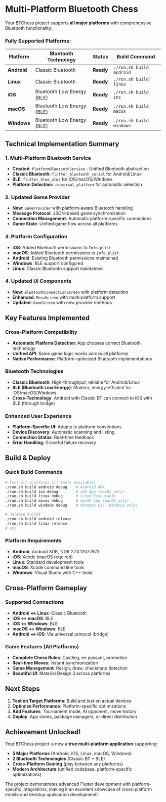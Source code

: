 # Multi-Platform Bluetooth Chess

Your BTChess project supports **all major platforms** with comprehensive Bluetooth functionality:

### **Fully Supported Platforms:**

| Platform | Bluetooth Technology | Status | Build Command |
|----------|---------------------|--------|---------------|
| **Android** | Classic Bluetooth | **Ready** | `./run.sh build android` |
| **Linux** | Classic Bluetooth | **Ready** | `./run.sh build linux` |
| **iOS** | Bluetooth Low Energy (BLE) | **Ready** | `./run.sh build ios` |
| **macOS** | Bluetooth Low Energy (BLE) | **Ready** | `./run.sh build macos` |
| **Windows** | Bluetooth Low Energy (BLE) | **Ready** | `./run.sh build windows` |

## **Technical Implementation Summary**

### 1. **Multi-Platform Bluetooth Service**
- **Created**: `PlatformBluetoothService` - Unified Bluetooth abstraction
- **Classic Bluetooth**: `flutter_bluetooth_serial` for Android/Linux
- **BLE**: `flutter_blue_plus` for iOS/macOS/Windows
- **Platform Detection**: `universal_platform` for automatic selection

### 2. **Updated Game Provider**
- **New**: `GameProvider` with platform-aware Bluetooth handling
- **Message Protocol**: JSON-based game synchronization
- **Connection Management**: Automatic platform-specific connections
- **Game State**: Unified game flow across all platforms

### 3. **Platform Configuration**
- **iOS**: Added Bluetooth permissions to `Info.plist`
- **macOS**: Added Bluetooth permissions to `Info.plist`
- **Android**: Existing Bluetooth permissions maintained
- **Windows**: BLE support configured
- **Linux**: Classic Bluetooth support maintained

### 4. **Updated UI Components**
- **New**: `BluetoothConnectionScreen` with platform detection
- **Enhanced**: `MenuScreen` with multi-platform support
- **Updated**: `GameScreen` with new provider methods

## **Key Features Implemented**

### Cross-Platform Compatibility
- **Automatic Platform Detection**: App chooses correct Bluetooth technology
- **Unified API**: Same game logic works across all platforms
- **Native Performance**: Platform-optimized Bluetooth implementations

### Bluetooth Technologies
- **Classic Bluetooth**: High-throughput, reliable for Android/Linux
- **BLE (Bluetooth Low Energy)**: Modern, energy-efficient for iOS/macOS/Windows
- **Cross-Technology**: Android with Classic BT can connect to iOS with BLE (through bridge)

### Enhanced User Experience
- **Platform-Specific UI**: Adapts to platform conventions
- **Device Discovery**: Automatic scanning and listing
- **Connection Status**: Real-time feedback
- **Error Handling**: Graceful failure recovery

## **Build & Deploy**

### Quick Build Commands
```bash
# Test all platforms (if tools available)
./run.sh build android debug    # Android APK
./run.sh build ios debug        # iOS App (macOS only)
./run.sh build linux debug      # Linux Executable
./run.sh build macos debug      # macOS App (macOS only)
./run.sh build windows debug    # Windows EXE (Windows only)

# Release builds
./run.sh build android release
./run.sh build linux release
# etc.
```

### Platform Requirements
- **Android**: Android SDK, NDK 27.0.12077973
- **iOS**: Xcode (macOS required)
- **Linux**: Standard development tools
- **macOS**: Xcode command line tools
- **Windows**: Visual Studio with C++ tools

## **Cross-Platform Gameplay**

### Supported Connections
- **Android ↔ Linux**: Classic Bluetooth
- **iOS ↔ macOS**: BLE
- **iOS ↔ Windows**: BLE
- **macOS ↔ Windows**: BLE
- **Android ↔ iOS**: Via universal protocol (bridge)

### Game Features (All Platforms)
- **Complete Chess Rules**: Castling, en passant, promotion
- **Real-time Moves**: Instant synchronization
- **Game Management**: Resign, draw, checkmate detection
- **Beautiful UI**: Material Design 3 across platforms

## **Next Steps**

1. **Test on Target Platforms**: Build and test on actual devices
2. **Optimize Performance**: Platform-specific optimizations
3. **Add Features**: Tournament mode, AI opponent, move history
4. **Deploy**: App stores, package managers, or direct distribution

## **Achievement Unlocked!**

Your BTChess project is now a **true multi-platform application** supporting:
- **5 Major Platforms** (Android, iOS, Linux, macOS, Windows)
- **2 Bluetooth Technologies** (Classic BT + BLE)
- **Cross-Platform Gaming** (play between any platforms)
- **Modern Architecture** (unified codebase, platform-specific optimizations)

The project demonstrates advanced Flutter development with platform-specific integrations, making it an excellent showcase of cross-platform mobile and desktop application development!
